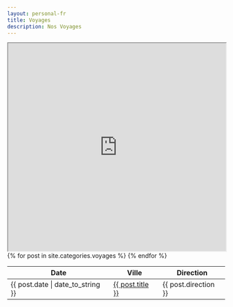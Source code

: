 ```yaml
---  
layout: personal-fr  
title: Voyages 
description: Nos Voyages  
---  
```


<div>
<iframe src="https://www.google.com/maps/d/embed?mid=1_7c99T5F5ifV7p6hQWbARmetO9k" height="480" width="100%"></iframe>
<!-- 
to edit this map use 
https://www.google.com/maps/d/u/0/edit?mid=1_7c99T5F5ifV7p6hQWbARmetO9k&ll=49.389092877911395%2C-103.03218839375&z=5
and I think must be log as ****m4146**
-->
</div>

<table class="wb-tables table table-striped table-hover" data-wb-tables='{ "paging" : false }'>
  <thead>
    <tr>
      <th>Date</th>
      <th>Ville</th>
      <th>Direction</th>
    </tr>
  </thead>
  <tbody>
  {% for post in site.categories.voyages %}
    <tr>
      <td>{{ post.date | date_to_string }}</td>
      <td><a href="{{ post.url }}" title="{{ post.title }}">{{ post.title }}</a></td>
      <td>{{ post.direction }}</td>
    </tr>
  {% endfor %}
  </tbody>
</table>
